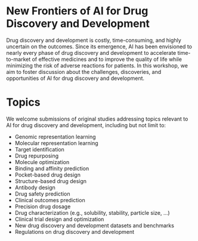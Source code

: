 # New Frontiers of AI for Drug Discovery and Development

Drug discovery and development is costly, time-consuming, and highly uncertain on the outcomes. Since its emergence, AI has been envisioned to nearly every phase of drug discovery and development to accelerate time-to-market of effective medicines and to improve the quality of life while minimizing the risk of adverse reactions for patients. In this workshop, we aim to foster discussion about the challenges, discoveries, and opportunities of AI for drug discovery and development.

# Topics

We welcome submissions of original studies addressing topics relevant to AI for drug discovery and development, including but not limit to:

- Genomic representation learning
- Molecular representation learning
- Target identification
- Drug repurposing
- Molecule optimization
- Binding and affinity prediction
- Pocket-based drug design
- Structure-based drug design
- Antibody design
- Drug safety prediction
- Clinical outcomes prediction
- Precision drug dosage
- Drug characterization (e.g., solubility, stability, particle size, ...)
- Clinical trial design and optimization
- New drug discovery and development datasets and benchmarks
- Regulations on drug discovery and development